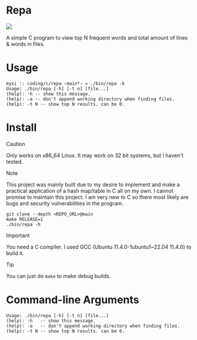 # Repa

![](https://files.catbox.moe/u641g4.png)

A simple C program to view top N frequent words and total amount of lines & words in files.

# Usage
```
myxi :: coding/c/repa ‹main*› » ./bin/repa -h
Usage: ./bin/repa [-h] [-t n] [file...]
(help): -h -- show this message.
(help): -a -- don't append working directory when finding files.
(help): -t N -- show top N results. can be 0.
```

# Install
> [!CAUTION]
> Only works on x86_64 Linux. It may work on 32 bit systems, but I haven't tested.

> [!NOTE]
> This project was mainly built due to my desire to implement and make a practical application of a hash map/table in C all on my own.
> I cannot promise to maintain this project. I am very new to C so there most likely are bugs and security vulnerabilities in the program.

```
git clone --depth <REPO_URL>@main
make RELEASE=1
./bin/repa -h
```
> [!IMPORTANT]
> You need a C compiler. I used GCC (Ubuntu 11.4.0-1ubuntu1~22.04 11.4.0) to build it.

> [!TIP]
> You can just do `make` to make debug builds.

# Command-line Arguments
```
Usage: ./bin/repa [-h] [-t n] [file...]
(help): -h   -- show this message.
(help): -a   -- don't append working directory when finding files.
(help): -t N -- show top N results. can be 0.
```
